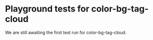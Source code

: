 # Playground tests for color-bg-tag-cloud
We are still awaiting the first test run for color-bg-tag-cloud.
